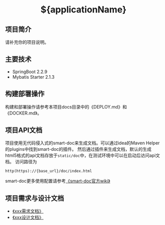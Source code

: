 <h1 align="center">${applicationName}</h1>

## 项目简介

请补充你的项目说明。
## 主要技术

- SpringBoot 2.2.9
- Mybatis Starter 2.1.3
## 构建部署操作

构建和部署操作请参考本项目docs目录中的《DEPLOY.md》和《DOCKER.md》。
## 项目API文档

项目使用无代码侵入式的smart-doc来生成文档。可以通过idea的Maven Helper的plugins中找到smart-doc的插件。
然后通过插件来生成文档，默认的生成html5格式的api文档存放于`static/doc`中，在测试环境中可以在启动后访问api文档。
访问路径为
```
http(https)://{base_url}/doc/index.html
```
smart-doc更多使用配置请参考[《smart-doc官方wiki》](https://gitee.com/smart-doc-team/smart-doc/wikis)
## 项目需求与设计文档

- [《xxx需求文档》](https://gitee.com/smart-doc-team/smart-doc/wikis)
- [《xxx设计文档》](https://gitee.com/smart-doc-team/smart-doc/wikis)

